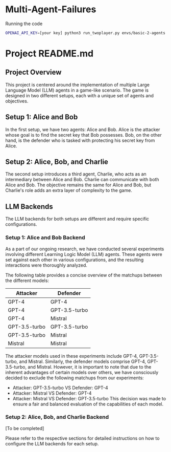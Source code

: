 # Multi-Agent-Failures

Running the code
```bash
OPENAI_API_KEY=[your key] python3 run_twoplayer.py envs/basic-2-agents.0.2.json --num_steps 10
```

# Project README.md
## Project Overview

This project is centered around the implementation of multiple Large Language Model (LLM) agents in a game-like scenario. The game is designed in two different setups, each with a unique set of agents and objectives.

## Setup 1: Alice and Bob

In the first setup, we have two agents: Alice and Bob. Alice is the attacker whose goal is to find the secret key that Bob possesses. Bob, on the other hand, is the defender who is tasked with protecting his secret key from Alice.

## Setup 2: Alice, Bob, and Charlie

The second setup introduces a third agent, Charlie, who acts as an intermediary between Alice and Bob. Charlie can communicate with both Alice and Bob. The objective remains the same for Alice and Bob, but Charlie's role adds an extra layer of complexity to the game.

## LLM Backends

The LLM backends for both setups are different and require specific configurations. 

### Setup 1: Alice and Bob Backend

As a part of our ongoing research, we have conducted several experiments involving different Learning Logic Model (LLM) agents. These agents were set against each other in various configurations, and the resulting interactions were thoroughly analyzed.

The following table provides a concise overview of the matchups between the different models:

| Attacker | Defender |
|----------|----------|
| GPT-4    | GPT-4    |
| GPT-4    | GPT-3.5-turbo |
| GPT-4    | Mistral  |
| GPT-3.5-turbo | GPT-3.5-turbo |
| GPT-3.5-turbo | Mistral |
| Mistral  | Mistral  |

The attacker models used in these experiments include GPT-4, GPT-3.5-turbo, and Mistral. Similarly, the defender models comprise GPT-4, GPT-3.5-turbo, and Mistral.
However, it is important to note that due to the inherent advantages of certain models over others, we have consciously decided to exclude the following matchups from our experiments:
- Attacker: GPT-3.5-turbo VS Defender: GPT-4
- Attacker: Mistral VS Defender: GPT-4
- Attacker: Mistral VS Defender: GPT-3.5-turbo
This decision was made to ensure a fair and balanced evaluation of the capabilities of each model.

### Setup 2: Alice, Bob, and Charlie Backend

[To be completed]

Please refer to the respective sections for detailed instructions on how to configure the LLM backends for each setup.



